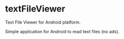 # textFileViewer
Text File Viewer for Android platform. 

Simple application for Android to read text files (no ads).
